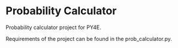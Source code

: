 # Probability Calculator

Probability calculator project for PY4E.


Requirements of the project can be found in the prob_calculator.py.
